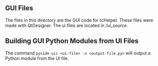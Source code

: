 GUI Files
------------

The files in this directory are the GUI code for tcHelper. These files were
made with QtDesigner. The ui files are located in */ui_source*.


Building GUI Python Modules from UI Files
-------------------------------------------------------

The command `pyside-uic <ui-file> -o <output-file.py>` will output a Python
module from the UI file.
